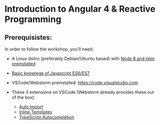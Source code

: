 # Introduction to Angular 4 & Reactive Programming


## Prerequisistes:

In order to follow the workshop, you'll need:

- A Linux dsitro (preferably Debian/Ubuntu based) with [Node 8 and npm preinstalled](https://nodejs.org/en/)

- [Basic knowlege of Javascript ES6/ES7](https://medium.com/sons-of-javascript/javascript-an-introduction-to-es6-1819d0d89a0f)

- VSCode/Webstorm preinstalled: https://code.visualstudio.com

- These 3 extensions on VSCode (Webstorm already provides these out of the box): 

    - [Auto Import](https://marketplace.visualstudio.com/items?itemName=steoates.autoimport)
    - [Inline Templates](https://marketplace.visualstudio.com/items?itemName=natewallace.angular2-inline)
    - [TypeScript Autocompletion](https://marketplace.visualstudio.com/items?itemName=rbbit.typescript-hero)
